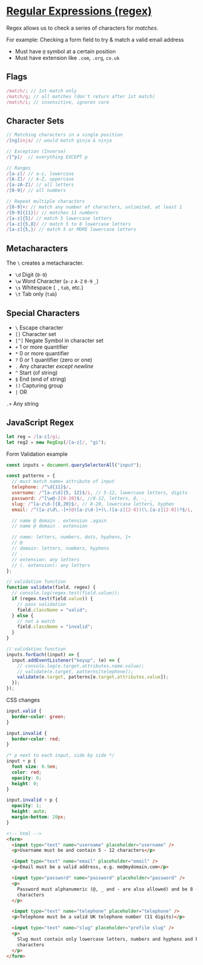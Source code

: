 # [Regular Expressions (regex)](https://www.youtube.com/watch?v=r6I-Ahc0HB4&list=PL4cUxeGkcC9g6m_6Sld9Q4jzqdqHd2HiD&index=1)

Regex allows us to check a series of characters for _matches_.

For example: Checking a form field to try & match a valid email address

- Must have `@` symbol at a certain position
- Must have extension like `.com`, `.org`, `co.uk`

## Flags

```js
/match/; // 1st match only
/match/g; // all matches (don't return after 1st match)
/match/i; // insensitive, ignores care
```

## Character Sets

```js
// Matching characters in a single position
/[ng]inja/ // would match ginja & ninja

// Exception (Inverse)
/[^p]/  // everything EXCEPT p

// Ranges
/[a-z]/ // a-z, lowercase
/[A-Z]/ // A-Z, uppercase
/[a-zA-Z]/ // all letters
/[0-9]/ // all numbers

// Repeat multiple characters
/[0-9]+/ // match any number of characters, unlimited, at least 1
/[0-9]{11}}/ // matches 11 numbers
/[a-z]{5}/ // match 5 lowercase letters
/[a-z]{5,8}/ // match 5 to 8 lowercase letters
/[a-z]{5,}/ // match 5 or MORE lowercase letters
```

## Metacharacters

The `\` creates a metacharacter.

- `\d` Digit (`0-9`)
- `\w` Word Character (`a-z` `A-Z` `0-9` `_`)
- `\s` Whitespace (` `, `tab`, etc.)
- `\t` Tab only (`tab`)

## Special Characters

- `\` Escape character
- `[]` Character set
- `[^]` Negate Symbol in character set
- `+` 1 or more quantifier
- `*` 0 or more quantifier
- `?` 0 or 1 quantifier (zero or one)
- `.` Any character _except newline_
- `^` Start (of string)
- `$` End (end of string)
- `()` Capturing group
- `|` OR

`.+` Any string

## JavaScript Regex

```js
let reg = /[a-z]/gi;
let reg2 = new RegExp(/[a-z]/, "gi");
```

Form Validation example

```js
const inputs = document.querySelectorAll("input");

const patterns = {
  // must match name= attribute of input
  telephone: /^\d{11}$/,
  username: /^[a-z\d]{5, 12}$/i, // 5-12, lowercase letters, digits
  password: /^[\w@-]{8-20}$/, //8-12, letters, @, -, _
  slug: /^[a-z\d-]{8,20}$/, // 8-20, lowercase letters, hyphen
  email: /^([a-z\d\.-]+)@([a-z\d-]+)\.([a-z]{2-8})(\.[a-z]{2-8})?$/i,

  // name @ domain . extension .again
  // name @ domain . extension

  // name: letters, numbers, dots, hyphens, 1+
  // @
  // domain: letters, numbers, hyphens
  // .
  // extension: any letters
  // (. extension): any letters
};

// validation function
function validate(field, regex) {
  // console.log(regex.test(field.value));
  if (regex.test(field.value)) {
    // pass validation
    field.className = "valid";
  } else {
    // not a match
    field.className = "invalid";
  }
}

// validation function
inputs.forEach((input) => {
  input.addEventListener("keyup", (e) => {
    // console.log(e.target.attributes.name.value);
    // validate(e.target, patterns[telephone]);
    validate(e.target, patterns[e.target.attributes.value]);
  });
});
```

CSS changes

```css
input.valid {
  border-color: green;
}

input.invalid {
  border-color: red;
}

/* p next to each input, side by side */
input + p {
  font size: 0.9em;
  color: red;
  opacity: 0;
  height: 0;
}

input.invalid + p {
  opacity: 1;
  height: auto;
  margin-bottom: 20px;
}
```

```html
<!-- html -->
<form>
  <input type="text" name="username" placeholder="username" />
  <p>Username must be and contain 5 - 12 characters</p>

  <input type="text" name="email" placeholder="email" />
  <p>Email must be a valid address, e.g. me@mydomain.com</p>

  <input type="password" name="password" placeholder="password" />
  <p>
    Password must alphanumeric (@, _ and - are also allowed) and be 8 - 20
    characters
  </p>

  <input type="text" name="telephone" placeholder="telephone" />
  <p>Telephone must be a valid UK telephone number (11 digits)</p>

  <input type="text" name="slug" placeholder="profile slug" />
  <p>
    Slug must contain only lowercase letters, numbers and hyphens and be 8 - 20
    characters
  </p>
</form>
```
